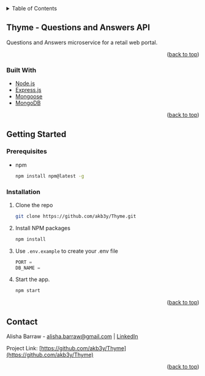 <!-- TABLE OF CONTENTS -->
<details>
  <summary>Table of Contents</summary>
  <ol>
    <li>
      <a href="#Thyme">About The Project</a>
      <ul>
        <li><a href="#built-with">Built With</a></li>
      </ul>
    </li>
    <li>
      <a href="#getting-started">Getting Started</a>
      <ul>
        <li><a href="#prerequisites">Prerequisites</a></li>
        <li><a href="#installation">Installation</a></li>
      </ul>
    </li>
    <li><a href="#usage">Usage</a></li>
    <li><a href="#contact">Contact</a></li>
  </ol>
</details>



<!-- ABOUT THE PROJECT -->
## Thyme - Questions and Answers API

Questions and Answers microservice for a retail web portal.

<p align="right">(<a href="#top">back to top</a>)</p>



### Built With

* [Node.js](https://nodejs.org/en/docs/)
* [Express.js](https://expressjs.com/)
* [Mongoose](https://mongoosejs.com/docs/)
* [MongoDB](https://www.mongodb.com/docs/)

<p align="right">(<a href="#top">back to top</a>)</p>



<!-- GETTING STARTED -->
## Getting Started

### Prerequisites

* npm
  ```sh
  npm install npm@latest -g
  ```

### Installation

1. Clone the repo
   ```sh
   git clone https://github.com/akb3y/Thyme.git
   ```
3. Install NPM packages
   ```sh
   npm install
   ```
4. Use `.env.example` to create your .env file
   ```js
   PORT =
   DB_NAME = 
   ```
5. Start the app.
   ```js
   npm start
   ```

<p align="right">(<a href="#top">back to top</a>)</p>


<!-- CONTACT -->
## Contact

Alisha Barraw - alisha.barraw@gmail.com | [LinkedIn](https://www.linkedin.com/in/alisha-barraw)

Project Link: [https://github.com/akb3y/Thyme](https://github.com/akb3y/Thyme)

<p align="right">(<a href="#top">back to top</a>)</p>
